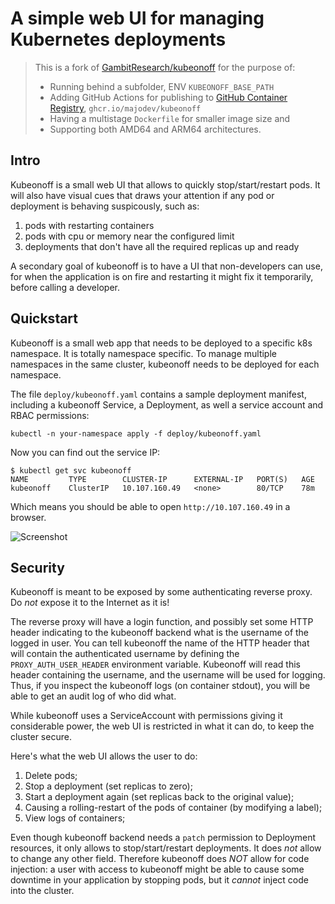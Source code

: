 # A simple web UI for managing Kubernetes deployments

> This is a fork of [GambitResearch/kubeonoff](https://github.com/GambitResearch/kubeonoff) for the purpose of:
> * Running behind a subfolder, ENV `KUBEONOFF_BASE_PATH`
> * Adding GitHub Actions for publishing to [GitHub Container Registry](https://github.com/majodev/kubeonoff/pkgs/container/kubeonoff), `ghcr.io/majodev/kubeonoff`
> * Having a multistage `Dockerfile` for smaller image size and
> * Supporting both AMD64 and ARM64 architectures.

## Intro

Kubeonoff is a small web UI that allows to quickly stop/start/restart pods.
It will also have visual cues that draws your attention if any pod or
deployment is behaving suspicously, such as:

  1. pods with restarting containers
  1. pods with cpu or memory near the configured limit
  1. deployments that don't have all the required replicas up and ready

A secondary goal of kubeonoff is to have a UI that non-developers can use, for
when the application is on fire and restarting it might fix it temporarily,
before calling a developer.


## Quickstart

Kubeonoff is a small web app that needs to be deployed to a specific k8s
namespace.  It is totally namespace specific.  To manage multiple namespaces in
the same cluster, kubeonoff needs to be deployed for each namespace.

The file `deploy/kubeonoff.yaml` contains a sample deployment manifest,
including a kubeonoff Service, a Deployment, as well a service account and
RBAC permissions:

    kubectl -n your-namespace apply -f deploy/kubeonoff.yaml

Now you can find out the service IP:

    $ kubectl get svc kubeonoff
    NAME         TYPE        CLUSTER-IP      EXTERNAL-IP   PORT(S)   AGE
    kubeonoff    ClusterIP   10.107.160.49   <none>        80/TCP    78m

Which means you should be able to open `http://10.107.160.49` in a browser.

![Screenshot](Screenshot.png)


## Security

Kubeonoff is meant to be exposed by some authenticating reverse proxy.  Do _not_ expose it to the Internet as it is!

The reverse proxy will have a login function, and possibly set some HTTP header 
indicating to the kubeonoff backend what is the username of the logged in user.  You can tell kubeonoff the name of the HTTP header that will contain the authenticated username by defining the `PROXY_AUTH_USER_HEADER` environment variable.  Kubeonoff will read this header containing the username, and the username will be used for logging.  Thus, if you inspect the kubeonoff logs (on container stdout), you will be able to get an audit log of who did what.

While kubeonoff uses a ServiceAccount with permissions giving it considerable power, the web UI is restricted in what it can do, to keep the cluster secure.

Here's what the web UI allows the user to do:

1. Delete pods;
2. Stop a deployment (set replicas to zero);
3. Start a deployment again (set replicas back to the original value);
4. Causing a rolling-restart of the pods of container (by modifying a label);
5. View logs of containers;

Even though kubeonoff backend needs a `patch` permission to Deployment resources, it only allows to stop/start/restart deployments.  It does _not_ allow to change any other field. Therefore kubeonoff does _NOT_ allow for code injection: a user with access to kubeonoff might be able to cause some downtime in your application by stopping pods, but it _cannot_ inject code into the cluster.
